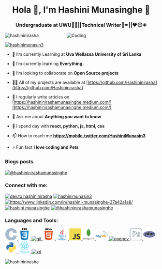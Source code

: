 <h1 align="center">Hola 👋, I'm Hashini Munasinghe 🌸</h1>
<h3 align="center">Undergraduate at UWU👩‍🎓||Technical Writer📄✒||❤😊⚛️</h3>

<img align="right" alt="Coding" width="300" src="https://user-images.githubusercontent.com/52965775/103438665-1734c000-4c5b-11eb-9af2-a37a9229d132.gif">



<p align="left"> <img src="https://komarev.com/ghpvc/?username=hashininirasha&label=Profile%20views&color=0e75b6&style=flat" alt="hashininirasha" /> </p>
<p align="left"> <a href="https://twitter.com/hashinimunasin3" target="blank"><img src="https://img.shields.io/twitter/follow/hashinimunasin3?logo=twitter&style=for-the-badge" alt="hashinimunasin3" /></a> </p>

- 🔭 I’m currently Learning at **Uva Wellassa University of Sri Lanka**

- 🌱 I’m currently learning **Everything.**

- 👯 I’m looking to collaborate on **Open Source projects**

- 👨‍💻 All of my projects are available at [https://github.com/Hashininirasha](https://github.com/Hashininirasha)

- 📝 I regularly write articles on [https://hashininirashamunasinghe.medium.com/](https://hashininirashamunasinghe.medium.com/)

- 💬 Ask me about **Anything you want to know**

- 👧 I spend day with **react, python, js, html, css**

- 📫 How to reach me **https://mobile.twitter.com/HashiniMunasin3**

- ⚡ Fun fact **I love coding and Pets**

### Blogs posts
<!-- BLOG-POST-LIST:START -->
<a href="https://medium.com/@hashininirashamunasinghe" target="blank"><img align="center" src="https://cdn.jsdelivr.net/npm/simple-icons@3.0.1/icons/medium.svg" alt="@hashininirashamunasinghe" height="30" width="40" /></a>
</p>

<!-- BLOG-POST-LIST:END -->

<h3 align="left">Connect with me:</h3>
<p align="left">
<a href="https://dev.to/dev.to hashininirasha" target="blank"><img align="center" src="https://cdn.jsdelivr.net/npm/simple-icons@3.0.1/icons/dev-dot-to.svg" alt="dev.to hashininirasha" height="30" width="40" /></a>
<a href="https://twitter.com/hashinimunasin3" target="blank"><img align="center" src="https://cdn.jsdelivr.net/npm/simple-icons@3.0.1/icons/twitter.svg" alt="hashinimunasin3" height="30" width="40" /></a>
<a href="https://linkedin.com/in/https://www.linkedin.com/in/hashini-munasinghe-37a42a1a8/" target="blank"><img align="center" src="https://cdn.jsdelivr.net/npm/simple-icons@3.0.1/icons/linkedin.svg" alt="https://www.linkedin.com/in/hashini-munasinghe-37a42a1a8/" height="30" width="40" /></a>
<a href="https://fb.com/hashini munasinghe" target="blank"><img align="center" src="https://cdn.jsdelivr.net/npm/simple-icons@3.0.1/icons/facebook.svg" alt="hashini munasinghe" height="30" width="40" /></a>
<a href="https://medium.com/@hashininirashamunasinghe" target="blank"><img align="center" src="https://cdn.jsdelivr.net/npm/simple-icons@3.0.1/icons/medium.svg" alt="@hashininirashamunasinghe" height="30" width="40" /></a>
</p>

<h3 align="left">Languages and Tools:</h3>
<p align="left"> <a href="https://www.cprogramming.com/" target="_blank"> <img src="https://raw.githubusercontent.com/devicons/devicon/master/icons/c/c-original.svg" alt="c" width="40" height="40"/> </a> <a href="https://www.w3schools.com/css/" target="_blank"> <img src="https://raw.githubusercontent.com/devicons/devicon/master/icons/css3/css3-original-wordmark.svg" alt="css3" width="40" height="40"/> </a> <a href="https://git-scm.com/" target="_blank"> <img src="https://www.vectorlogo.zone/logos/git-scm/git-scm-icon.svg" alt="git" width="40" height="40"/> </a> <a href="https://www.w3.org/html/" target="_blank"> <img src="https://raw.githubusercontent.com/devicons/devicon/master/icons/html5/html5-original-wordmark.svg" alt="html5" width="40" height="40"/> </a> <a href="https://www.java.com" target="_blank"> <img src="https://raw.githubusercontent.com/devicons/devicon/master/icons/java/java-original.svg" alt="java" width="40" height="40"/> </a> <a href="https://developer.mozilla.org/en-US/docs/Web/JavaScript" target="_blank"> <img src="https://raw.githubusercontent.com/devicons/devicon/master/icons/javascript/javascript-original.svg" alt="javascript" width="40" height="40"/> </a> <a href="https://www.mongodb.com/" target="_blank"> <img src="https://raw.githubusercontent.com/devicons/devicon/master/icons/mongodb/mongodb-original-wordmark.svg" alt="mongodb" width="40" height="40"/> </a> <a href="https://www.mysql.com/" target="_blank"> <img src="https://raw.githubusercontent.com/devicons/devicon/master/icons/mysql/mysql-original-wordmark.svg" alt="mysql" width="40" height="40"/> </a> <a href="https://opencv.org/" target="_blank"> <img src="https://www.vectorlogo.zone/logos/opencv/opencv-icon.svg" alt="opencv" width="40" height="40"/> </a> <a href="https://www.photoshop.com/en" target="_blank"> <img src="https://raw.githubusercontent.com/devicons/devicon/master/icons/photoshop/photoshop-line.svg" alt="photoshop" width="40" height="40"/> </a> <a href="https://www.php.net" target="_blank"> <img src="https://raw.githubusercontent.com/devicons/devicon/master/icons/php/php-original.svg" alt="php" width="40" height="40"/> </a> <a href="https://www.python.org" target="_blank"> <img src="https://raw.githubusercontent.com/devicons/devicon/master/icons/python/python-original.svg" alt="python" width="40" height="40"/> </a> <a href="https://reactjs.org/" target="_blank"> <img src="https://raw.githubusercontent.com/devicons/devicon/master/icons/react/react-original-wordmark.svg" alt="react" width="40" height="40"/> </a> <a href="https://www.adobe.com/products/xd.html" target="_blank"> <img src="https://cdn.worldvectorlogo.com/logos/adobe-xd.svg" alt="xd" width="40" height="40"/> </a> </p>

<p><img align="center" src="https://github-readme-stats.vercel.app/api/top-langs?username=hashininirasha&show_icons=true&locale=en&layout=compact" alt="hashininirasha" /></p>
